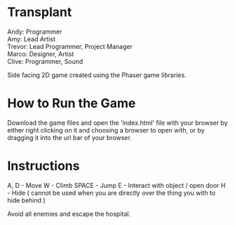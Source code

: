 # Transplant

Andy: Programmer</br>
Amy: Lead Artist</br>
Trevor: Lead Programmer, Project Manager</br>
Marco: Designer, Artist</br>
Clive: Programmer, Sound</br>

Side facing 2D game created using the Phaser game libraries. 

# How to Run the Game
Download the game files and open the 'index.html' file with your browser by either right clicking on it and choosing a browser to open with, or by dragging it into the url bar of your browser.

# Instructions
A, D       - Move
W          - Climb
SPACE      - Jump
E          - Interact with object / open door
H          - Hide ( cannot be used when you are directly over the thing you with to hide behind )

Avoid all enemies and escape the hospital. 



